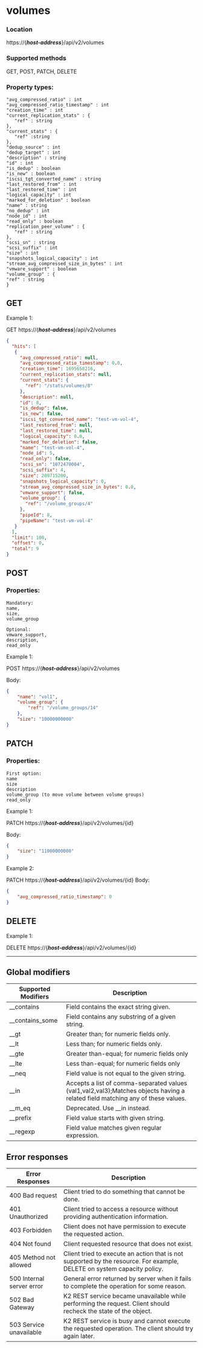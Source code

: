 # volumes

### Location
https://{***host-address***}/api/v2/volumes

### Supported methods
GET, POST, PATCH, DELETE

### Property types:
 ```text
"avg_compressed_ratio" : int
"avg_compressed_ratio_timestamp" : int
"creation_time" : int
"current_replication_stats" : {
    "ref" : string
},
"current_stats" : {
    "ref" :string
},
"dedup_source" : int
"dedup_target" : int
"description" : string
"id" : int
"is_dedup" : boolean
"is_new" : boolean
"iscsi_tgt_converted_name" : string
"last_restored_from" : int
"last_restored_time" : int
"logical_capacity" : int
"marked_for_deletion" : boolean
"name" : string
"no_dedup" : int
"node_id" : int
"read_only" : boolean
"replication_peer_volume" : {
    "ref" : string
},
"scsi_sn" : string
"scsi_suffix" : int
"size" : int
"snapshots_logical_capacity" : int
"stream_avg_compressed_size_in_bytes" : int
"vmware_support" : boolean
"volume_group" : {
"ref" : string
}
 ```

## GET

Example 1:

GET https://{***host-address***}/api/v2/volumes
```json
{
  "hits": [
   {
     "avg_compressed_ratio": null,
     "avg_compressed_ratio_timestamp": 0.0,
     "creation_time": 1695658216,
     "current_replication_stats": null,
     "current_stats": {
       "ref": "/stats/volumes/8"
     },
     "description": null,
     "id": 8,
     "is_dedup": false,
     "is_new": false,
     "iscsi_tgt_converted_name": "test-vm-vol-4",
     "last_restored_from": null,
     "last_restored_time": null,
     "logical_capacity": 0.0,
     "marked_for_deletion": false,
     "name": "test-vm-vol-4",
     "node_id": 5,
     "read_only": false,
     "scsi_sn": "1072470004",
     "scsi_suffix": 4,
     "size": 209715200,
     "snapshots_logical_capacity": 0,
     "stream_avg_compressed_size_in_bytes": 0.0,
     "vmware_support": false,
     "volume_group": {
       "ref": "/volume_groups/4"
     },
     "pipeId": 8,
     "pipeName": "test-vm-vol-4"
   }
  ],
  "limit": 100,
  "offset": 0,
  "total": 9
}
```

## POST

### Properties:
 ```text
Mandatory: 
name, 
size, 
volume_group

Optional: 
vmware_support, 
description, 
read_only
 ```

Example 1:

POST https://{***host-address***}/api/v2/volumes

Body:
```json
{
    "name": "vol1",
    "volume_group": {
        "ref": "/volume_groups/14"
    }, 
    "size": "10000000000"
}
```

## PATCH

### Properties:
 ```text
First option:
name
size
description
volume_group (to move volume between volume groups)
read_only
 ```

Example 1:

PATCH https://{***host-address***}/api/v2/volumes/{id}

Body:
```json
{
    "size": "11000000000"
}
```

Example 2:

PATCH https://{***host-address***}/api/v2/volumes/{id}
Body:
```json
{
    "avg_compressed_ratio_timestamp": 0
}
```

## DELETE

Example 1:

DELETE https://{***host-address***}/api/v2/volumes/{id}


---

## Global modifiers
| Supported Modifiers	| Description|
|-----------------------|------------|
|__contains	|Field contains the exact string given.|
|__contains_some	|Field contains any substring of a given string.|
|__gt	|Greater than; for numeric fields only.|
|__lt	|Less than; for numeric fields only.|
|__gte	|Greater than-equal; for numeric fields only|
|__lte	|Less than-equal; for numeric fields only|
|__neq	|Field value is not equal to the given string.|
|__in	|Accepts a list of comma-separated values (val1,val2,val3);Matches objects having a related field matching any of these values.|
|__m_eq	|Deprecated. Use __in instead.|
|__prefix	|Field value starts with given string.|
|__regexp	|Field value matches given regular expression.|

## Error responses

| Error Responses	| Description |
|-------------------|-------------|
|400 Bad request	|Client tried to do something that cannot be done.
|401 Unauthorized	|Client tried to access a resource without providing authentication information.
|403 Forbidden	|Client does not have permission to execute the requested action.
|404 Not found	|Client requested resource that does not exist.
|405 Method not allowed	|Client tried to execute an action that is not supported by the resource. For example, DELETE on system capacity policy.
|500 Internal server error	|General error returned by server when it fails to complete the operation for some reason.
|502 Bad Gateway	|K2 REST service became unavailable while performing the request. Client should recheck the state of the object.
|503 Service unavailable	|K2 REST service is busy and cannot execute the requested operation. The client should try again later.
